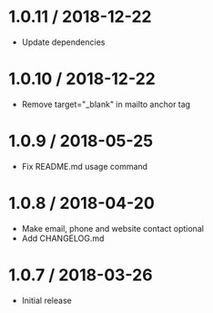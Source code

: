 1.0.11 / 2018-12-22
===================

* Update dependencies

1.0.10 / 2018-12-22
===================

* Remove target="_blank" in mailto anchor tag

1.0.9 / 2018-05-25
===================

* Fix README.md usage command

1.0.8 / 2018-04-20
===================

* Make email, phone and website contact optional
* Add CHANGELOG.md

1.0.7 / 2018-03-26
===================

* Initial release
